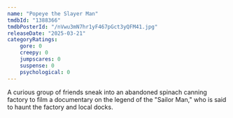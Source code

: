 ```yaml
---
name: "Popeye the Slayer Man"
tmdbId: "1388366"
tmdbPosterId: "/nVwu3mN7hr1yF467pGct3yQFM41.jpg"
releaseDate: "2025-03-21"
categoryRatings:
    gore: 0
    creepy: 0
    jumpscares: 0
    suspense: 0
    psychological: 0
---
```

A curious group of friends sneak into an abandoned spinach canning factory to film a documentary on the legend of the "Sailor Man," who is said to haunt the factory and local docks.
